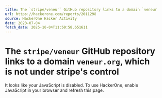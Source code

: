 ```yaml
---
title: The `stripe/veneur` GitHub repository links to a domain `veneur.org`, which is not under stripe's control
url: https://hackerone.com/reports/2011298
source: HackerOne Hacker Activity
date: 2023-07-04
fetch_date: 2025-10-04T11:50:58.651611
---
```


# The `stripe/veneur` GitHub repository links to a domain `veneur.org`, which is not under stripe's control

It looks like your JavaScript is disabled. To use HackerOne, enable JavaScript in your browser and refresh this page.